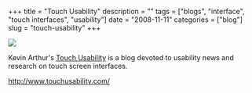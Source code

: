 +++
title = "Touch Usability"
description = ""
tags = ["blogs", "interface", "touch interfaces", "usability"]
date = "2008-11-11"
categories = ["blog"]
slug = "touch-usability"
+++



  <div class="notebook-screenshot"><a href="http://www.touchusability.com/"><img src="/media/bluga/wt491a173c20da4.jpg"/></a></div><p>Kevin Arthur's <a href="http://www.touchusability.com/">Touch Usability</a> is a blog devoted to usability news and research on touch screen interfaces.</p>
    
  <a href="http://www.touchusability.com/">http://www.touchusability.com/</a>
